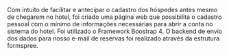 Com intuito de facilitar e antecipar o cadastro dos hóspedes antes mesmo de chegarem no hotel, foi criado uma página web que possibilita o cadastro pessoal com o mínimo de informações necessárias para abrir a conta no sistema do hotel. Foi utilizado o Framework Boostrap 4. O backend de envio dos dados para nosso e-mail de reservas foi realizado através da estrutura formspree.
